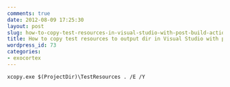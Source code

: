 ```yaml
---
comments: true
date: 2012-08-09 17:25:30
layout: post
slug: how-to-copy-test-resources-in-visual-studio-with-post-build-action
title: How to copy test resources to output dir in Visual Studio with post-build action
wordpress_id: 73
categories:
- exocortex
---
```


```
xcopy.exe $(ProjectDir)\TestResources . /E /Y
```
